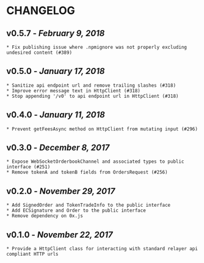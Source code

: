 # CHANGELOG

## v0.5.7 - _February 9, 2018_

    * Fix publishing issue where .npmignore was not properly excluding undesired content (#389)

## v0.5.0 - _January 17, 2018_

    * Sanitize api endpoint url and remove trailing slashes (#318)
    * Improve error message text in HttpClient (#318)
    * Stop appending '/v0' to api endpoint url in HttpClient (#318)

## v0.4.0 - _January 11, 2018_

    * Prevent getFeesAsync method on HttpClient from mutating input (#296)

## v0.3.0 - _December 8, 2017_

    * Expose WebSocketOrderbookChannel and associated types to public interface (#251)
    * Remove tokenA and tokenB fields from OrdersRequest (#256)

## v0.2.0 - _November 29, 2017_

    * Add SignedOrder and TokenTradeInfo to the public interface
    * Add ECSignature and Order to the public interface
    * Remove dependency on 0x.js

## v0.1.0 - _November 22, 2017_

    * Provide a HttpClient class for interacting with standard relayer api compliant HTTP urls

